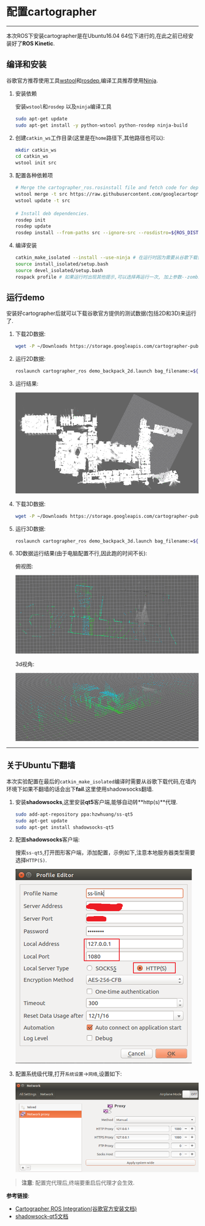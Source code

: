 # 配置cartographer

---

本次ROS下安装cartographer是在Ubuntu16.04 64位下进行的,在此之前已经安装好了**ROS Kinetic**.

## 编译和安装

谷歌官方推荐使用工具[wstool](http://wiki.ros.org/wstool)和[rosdep](http://wiki.ros.org/rosdep),编译工具推荐使用[Ninja](https://ninja-build.org/).

1. 安装依赖

   安装`wstool`和`rosdep`  以及`ninja`编译工具

   ```bash
   sudo apt-get update
   sudo apt-get install -y python-wstool python-rosdep ninja-build
   ```

2. 创建`catkin_ws`工作目录(这里是在`home`路径下,其他路径也可以):

   ```bash
   mkdir catkin_ws
   cd catkin_ws
   wstool init src
   ```

3. 配置各种依赖项

   ```bash
   # Merge the cartographer_ros.rosinstall file and fetch code for dependencies.
   wstool merge -t src https://raw.githubusercontent.com/googlecartographer/cartographer_ros/master/cartographer_ros.rosinstall
   wstool update -t src

   # Install deb dependencies.
   rosdep init
   rosdep update
   rosdep install --from-paths src --ignore-src --rosdistro=${ROS_DISTRO} -y
   ```

4. 编译安装

   ```bash
   catkin_make_isolated --install --use-ninja # 在运行时因为需要从谷歌下载代码,因此运行这一步需要翻墙环境.
   source install_isolated/setup.bash
   source devel_isolated/setup.bash
   rospack profile # 如果运行时出现其他提示,可以选择再运行一次, 加上参数--zombie-only
   ```

## 运行demo

安装好cartographer后就可以下载谷歌官方提供的测试数据(包括2D和3D)来运行了.

1. 下载2D数据:

   ```bash
   wget -P ~/Downloads https://storage.googleapis.com/cartographer-public-data/bags/backpack_2d/cartographer_paper_deutsches_museum.bag
   ```

2. 运行2D数据:

   ```bash
   roslaunch cartographer_ros demo_backpack_2d.launch bag_filename:=${HOME}/Downloads/cartographer_paper_deutsches_museum.bag
   ```

3. 运行结果:  

   ![cartographer_fig1](../image/cartographer_fig1.png)  

4. 下载3D数据:  

   ```bash
   wget -P ~/Downloads https://storage.googleapis.com/cartographer-public-data/bags/backpack_3d/cartographer_3d_deutsches_museum.bag
   ```

5. 运行3D数据:

   ```bash
   roslaunch cartographer_ros demo_backpack_3d.launch bag_filename:=${HOME}/Downloads/cartographer_3d_deutsches_museum.bag
   ```

6. 3D数据运行结果(由于电脑配置不行,因此跑的时间不长):  

   俯视图:  

   ![cartographer_fig5](../image/cartographer_fig5.png)  

   3d视角:  

   ![cartographer_fig6](../image/cartographer_fig6.png)  


---

## 关于Ubuntu下翻墙

本次实验配置在最后的`catkin_make_isolated`编译时需要从谷歌下载代码,在墙内环境下如果不翻墙的话会出下**fail**.这里使用shadowsocks翻墙.  

1. 安装**shadowsocks**,这里安装**qt5**客户端,能够自动转**http(s)**代理.

   ```bash
   sudo add-apt-repository ppa:hzwhuang/ss-qt5
   sudo apt-get update
   sudo apt-get install shadowsocks-qt5
   ```

2. 配置**shadowsocks**客户端:

   搜索`ss-qt5`,打开图形客户端，添加配置，示例如下,注意本地服务器类型需要选择`HTTP(S)`.  

    ![cartographer_fig3](../image/cartographer_fig3.png)  

3. 配置系统级代理,打开`系统设置`->`网络`,设置如下:   

   ![cartographer_fig4](../image/cartographer_fig4.png)  

> **注意**: 配置完代理后,终端要重启后代理才会生效.

**参考链接**:
- [Cartographer ROS Integration(谷歌官方安装文档)](https://google-cartographer-ros.readthedocs.io/en/latest/)
- [shadowsock-qt5文档](https://github.com/shadowsocks/shadowsocks-qt5/wiki)  
